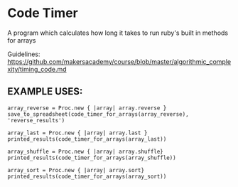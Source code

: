 # Code Timer

A program which calculates how long it takes to run ruby's built in methods for arrays

Guidelines:
https://github.com/makersacademy/course/blob/master/algorithmic_complexity/timing_code.md


## EXAMPLE USES:
```
array_reverse = Proc.new { |array| array.reverse }
save_to_spreadsheet(code_timer_for_arrays(array_reverse), 'reverse_results')

array_last = Proc.new { |array| array.last }
printed_results(code_timer_for_arrays(array_last))

array_shuffle = Proc.new { |array| array.shuffle}
printed_results(code_timer_for_arrays(array_shuffle))

array_sort = Proc.new { |array| array.sort}
printed_results(code_timer_for_arrays(array_sort))
```
